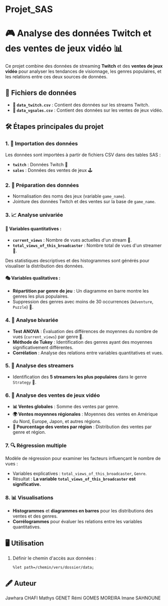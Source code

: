 # Projet_SAS

# 🎮 Analyse des données Twitch et des ventes de jeux vidéo 📊

Ce projet combine des données de streaming **Twitch** et des **ventes de jeux vidéo** pour analyser les tendances de visionnage, les genres populaires, et les relations entre ces deux sources de données.

## 📂 Fichiers de données
- **📁 `data_twitch.csv`** : Contient des données sur les streams Twitch.
- **📁 `data_vgsales.csv`** : Contient des données sur les ventes de jeux vidéo.

## 🛠️ Étapes principales du projet

### 1. 🚀 Importation des données
Les données sont importées à partir de fichiers CSV dans des tables SAS :
- **`twitch`** : Données Twitch 🎥
- **`sales`** : Données des ventes de jeux 🕹️

### 2. 🧹 Préparation des données
- Normalisation des noms des jeux (variable `game_name`).
- Jointure des données Twitch et des ventes sur la base de `game_name`.

### 3. 📈 Analyse univariée
#### 🔢 Variables quantitatives :
- **`current_views`** : Nombre de vues actuelles d'un stream 👀.
- **`total_views_of_this_broadcaster`** : Nombre total de vues d'un streamer 🌟.

Des statistiques descriptives et des histogrammes sont générés pour visualiser la distribution des données.

#### 🎭 Variables qualitatives :
- **Répartition par genre de jeu** : Un diagramme en barre montre les genres les plus populaires.
- Suppression des genres avec moins de 30 occurrences (`Adventure`, `Puzzle`) 🧩.

### 4. 🔗 Analyse bivariée
- **Test ANOVA** : Évaluation des différences de moyennes du nombre de vues (`current_views`) par genre 🎲.
- **Méthode de Tukey** : Identification des genres ayant des moyennes significativement différentes.
- **Corrélation** : Analyse des relations entre variables quantitatives et vues.

### 5. 🌟 Analyse des streamers
- Identification des **5 streamers les plus populaires** dans le genre `Strategy` 🧠.

### 6. 🛒 Analyse des ventes de jeux vidéo
- **📊 Ventes globales** : Somme des ventes par genre.
- **🌍 Ventes moyennes régionales** : Moyennes des ventes en Amérique du Nord, Europe, Japon, et autres régions.
- **📌 Pourcentage des ventes par région** : Distribution des ventes par genre et région.

### 7. 🔍 Régression multiple
Modèle de régression pour examiner les facteurs influençant le nombre de vues :
- Variables explicatives : `total_views_of_this_broadcaster`, `Genre`.
- Résultat : **La variable `total_views_of_this_broadcaster` est significative.**

### 8. 📊 Visualisations
- **Histogrammes** et **diagrammes en barres** pour les distributions des ventes et des genres.
- **Corrélogrammes** pour évaluer les relations entre les variables quantitatives.

## 🖥️ Utilisation
1. Définir le chemin d'accès aux données :
   ```sas
   %let path=/chemin/vers/dossier/data;

## 🖋️ Auteur

Jawhara CHAFI
Mathys GENET
Rémi GOMES MOREIRA
Imane SAHNOUNE

